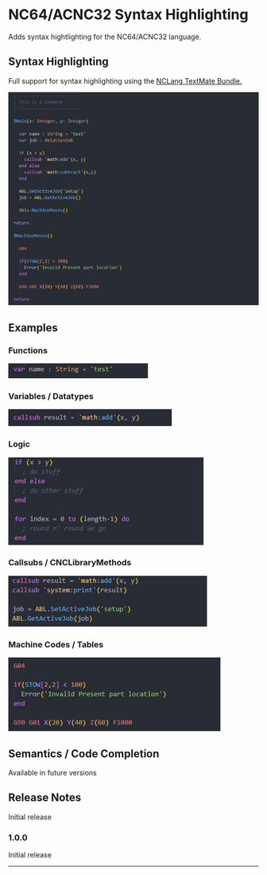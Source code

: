 # NC64/ACNC32 Syntax Highlighting

Adds syntax hightlighting for the NC64/ACNC32 language.

## Syntax Highlighting

Full support for syntax highlighting using the <a href="https://github.com/MichaelDelfino/nclang">NCLang TextMate Bundle.</a>

![Alt text](readme_images/image-14.png)

## Examples

### Functions

![Alt text](readme_images/image-6.png)

### Variables / Datatypes

![Alt text](readme_images/image-1.png)

### Logic

![Alt text](readme_images/image-10.png)

### Callsubs / CNCLibraryMethods

![Alt text](readme_images/image-9.png)

### Machine Codes / Tables

![Alt text](readme_images/image-13.png)

## Semantics / Code Completion

Available in future versions

## Release Notes

Initial release

### 1.0.0

Initial release

---
